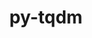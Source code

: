 ---
title: "py-tqdm"
layout: cache
categories: [package, develop]
meta: {"versions": ["4.64.1", "4.65.0"], "compilers": ["apple-clang@=14.0.0", "apple-clang@=14.0.3", "gcc@=11.1.0", "gcc@=11.3.0", "gcc@=7.3.1"], "oss": ["amzn2", "ubuntu20.04", "ubuntu22.04", "ventura"], "platforms": ["darwin", "linux"], "targets": ["aarch64", "ivybridge", "ppc64le", "x86_64_v3"], "stacks": ["e4s", "e4s-power", "ml-darwin-aarch64-mps", "ml-linux-x86_64-cpu", "ml-linux-x86_64-cuda", "ml-linux-x86_64-rocm", "root"], "num_specs": 48, "num_specs_by_stack": {"root": 48, "ml-darwin-aarch64-mps": 10, "e4s-power": 12, "e4s": 8, "ml-linux-x86_64-cpu": 7, "ml-linux-x86_64-rocm": 7, "ml-linux-x86_64-cuda": 7}}
spec_details: [{"hash": "xjycktncqw5vjemfksnnsp4ojcpyb6ig", "compiler": "apple-clang@=14.0.0", "versions": ["4.65.0"], "os": "ventura", "platform": "darwin", "target": "aarch64", "variants": ["build_system=python_pip", "~notebook", "~telegram"], "stacks": ["root", "ml-darwin-aarch64-mps"], "size": "-", "tarball": "https://binaries.spack.io/develop/build_cache/darwin-ventura-aarch64/apple-clang-14.0.0/py-tqdm-4.65.0/darwin-ventura-aarch64-apple-clang-14.0.0-py-tqdm-4.65.0-xjycktncqw5vjemfksnnsp4ojcpyb6ig.spack"}, {"hash": "x42ptqnu5aa4sezpxdlw673e4mrcv372", "compiler": "apple-clang@=14.0.0", "versions": ["4.65.0"], "os": "ventura", "platform": "darwin", "target": "aarch64", "variants": ["build_system=python_pip", "~notebook", "~telegram"], "stacks": ["root", "ml-darwin-aarch64-mps"], "size": "-", "tarball": "https://binaries.spack.io/develop/build_cache/darwin-ventura-aarch64/apple-clang-14.0.0/py-tqdm-4.65.0/darwin-ventura-aarch64-apple-clang-14.0.0-py-tqdm-4.65.0-x42ptqnu5aa4sezpxdlw673e4mrcv372.spack"}, {"hash": "ttkf7kn3y73jtxq25m7yvd5r2h4jfu4f", "compiler": "apple-clang@=14.0.0", "versions": ["4.65.0"], "os": "ventura", "platform": "darwin", "target": "aarch64", "variants": ["build_system=python_pip", "~notebook", "~telegram"], "stacks": ["root", "ml-darwin-aarch64-mps"], "size": "-", "tarball": "https://binaries.spack.io/develop/build_cache/darwin-ventura-aarch64/apple-clang-14.0.0/py-tqdm-4.65.0/darwin-ventura-aarch64-apple-clang-14.0.0-py-tqdm-4.65.0-ttkf7kn3y73jtxq25m7yvd5r2h4jfu4f.spack"}, {"hash": "6y6c4whcxv4xxfrzs6kri7xenjtz23ay", "compiler": "apple-clang@=14.0.0", "versions": ["4.65.0"], "os": "ventura", "platform": "darwin", "target": "aarch64", "variants": ["build_system=python_pip", "~notebook", "~telegram"], "stacks": ["root", "ml-darwin-aarch64-mps"], "size": "-", "tarball": "https://binaries.spack.io/develop/build_cache/darwin-ventura-aarch64/apple-clang-14.0.0/py-tqdm-4.65.0/darwin-ventura-aarch64-apple-clang-14.0.0-py-tqdm-4.65.0-6y6c4whcxv4xxfrzs6kri7xenjtz23ay.spack"}, {"hash": "lshnrm4vee7miouitnt7qvayrcwksven", "compiler": "apple-clang@=14.0.0", "versions": ["4.65.0"], "os": "ventura", "platform": "darwin", "target": "aarch64", "variants": ["build_system=python_pip", "~notebook", "~telegram"], "stacks": ["root", "ml-darwin-aarch64-mps"], "size": "-", "tarball": "https://binaries.spack.io/develop/build_cache/darwin-ventura-aarch64/apple-clang-14.0.0/py-tqdm-4.65.0/darwin-ventura-aarch64-apple-clang-14.0.0-py-tqdm-4.65.0-lshnrm4vee7miouitnt7qvayrcwksven.spack"}, {"hash": "k7winzyceos2xqkhx2yg4jpbvrobmpt7", "compiler": "apple-clang@=14.0.0", "versions": ["4.65.0"], "os": "ventura", "platform": "darwin", "target": "aarch64", "variants": ["build_system=python_pip", "~notebook", "~telegram"], "stacks": ["root", "ml-darwin-aarch64-mps"], "size": "-", "tarball": "https://binaries.spack.io/develop/build_cache/darwin-ventura-aarch64/apple-clang-14.0.0/py-tqdm-4.65.0/darwin-ventura-aarch64-apple-clang-14.0.0-py-tqdm-4.65.0-k7winzyceos2xqkhx2yg4jpbvrobmpt7.spack"}, {"hash": "kfywywmafg4la6kpyyqwip7jkw5irmzb", "compiler": "apple-clang@=14.0.3", "versions": ["4.65.0"], "os": "ventura", "platform": "darwin", "target": "aarch64", "variants": ["build_system=python_pip", "~notebook", "~telegram"], "stacks": ["root", "ml-darwin-aarch64-mps"], "size": "-", "tarball": "https://binaries.spack.io/develop/build_cache/darwin-ventura-aarch64/apple-clang-14.0.3/py-tqdm-4.65.0/darwin-ventura-aarch64-apple-clang-14.0.3-py-tqdm-4.65.0-kfywywmafg4la6kpyyqwip7jkw5irmzb.spack"}, {"hash": "u47htkpazdvyhmwnmhzene5sslfsbiyu", "compiler": "apple-clang@=14.0.3", "versions": ["4.65.0"], "os": "ventura", "platform": "darwin", "target": "aarch64", "variants": ["build_system=python_pip", "~notebook", "~telegram"], "stacks": ["root", "ml-darwin-aarch64-mps"], "size": "-", "tarball": "https://binaries.spack.io/develop/build_cache/darwin-ventura-aarch64/apple-clang-14.0.3/py-tqdm-4.65.0/darwin-ventura-aarch64-apple-clang-14.0.3-py-tqdm-4.65.0-u47htkpazdvyhmwnmhzene5sslfsbiyu.spack"}, {"hash": "axv4yelhihag4vp2uq6uzjlhcbmawter", "compiler": "apple-clang@=14.0.3", "versions": ["4.65.0"], "os": "ventura", "platform": "darwin", "target": "aarch64", "variants": ["build_system=python_pip", "~notebook", "~telegram"], "stacks": ["root", "ml-darwin-aarch64-mps"], "size": "-", "tarball": "https://binaries.spack.io/develop/build_cache/darwin-ventura-aarch64/apple-clang-14.0.3/py-tqdm-4.65.0/darwin-ventura-aarch64-apple-clang-14.0.3-py-tqdm-4.65.0-axv4yelhihag4vp2uq6uzjlhcbmawter.spack"}, {"hash": "qhbcgzauosq6l67szt2whgzocorouonv", "compiler": "apple-clang@=14.0.3", "versions": ["4.65.0"], "os": "ventura", "platform": "darwin", "target": "aarch64", "variants": ["build_system=python_pip", "~notebook", "~telegram"], "stacks": ["root", "ml-darwin-aarch64-mps"], "size": "-", "tarball": "https://binaries.spack.io/develop/build_cache/darwin-ventura-aarch64/apple-clang-14.0.3/py-tqdm-4.65.0/darwin-ventura-aarch64-apple-clang-14.0.3-py-tqdm-4.65.0-qhbcgzauosq6l67szt2whgzocorouonv.spack"}, {"hash": "67v7fshsdi5wfcyvlg6bsc7tbyrkt7fk", "compiler": "gcc@=7.3.1", "versions": ["4.64.1"], "os": "amzn2", "platform": "linux", "target": "ivybridge", "variants": ["build_system=python_pip", "~notebook", "~telegram"], "stacks": ["root"], "size": "-", "tarball": "https://binaries.spack.io/develop/build_cache/linux-amzn2-ivybridge/gcc-7.3.1/py-tqdm-4.64.1/linux-amzn2-ivybridge-gcc-7.3.1-py-tqdm-4.64.1-67v7fshsdi5wfcyvlg6bsc7tbyrkt7fk.spack"}, {"hash": "if7kqzyepnvvj3kb7pqjlqsfk4txcls7", "compiler": "gcc@=7.3.1", "versions": ["4.64.1"], "os": "amzn2", "platform": "linux", "target": "ivybridge", "variants": ["build_system=python_pip", "~notebook", "~telegram"], "stacks": ["root"], "size": "-", "tarball": "https://binaries.spack.io/develop/build_cache/linux-amzn2-ivybridge/gcc-7.3.1/py-tqdm-4.64.1/linux-amzn2-ivybridge-gcc-7.3.1-py-tqdm-4.64.1-if7kqzyepnvvj3kb7pqjlqsfk4txcls7.spack"}, {"hash": "ouploucqnx7dbwjdxmrjqngrpoioqilw", "compiler": "gcc@=7.3.1", "versions": ["4.64.1"], "os": "amzn2", "platform": "linux", "target": "ivybridge", "variants": ["build_system=python_pip", "~notebook", "~telegram"], "stacks": ["root"], "size": "-", "tarball": "https://binaries.spack.io/develop/build_cache/linux-amzn2-ivybridge/gcc-7.3.1/py-tqdm-4.64.1/linux-amzn2-ivybridge-gcc-7.3.1-py-tqdm-4.64.1-ouploucqnx7dbwjdxmrjqngrpoioqilw.spack"}, {"hash": "ywlbkl32oxyptfomuxgppsr5kb2x3h4h", "compiler": "gcc@=7.3.1", "versions": ["4.64.1"], "os": "amzn2", "platform": "linux", "target": "ivybridge", "variants": ["build_system=python_pip", "~notebook", "~telegram"], "stacks": ["root"], "size": "-", "tarball": "https://binaries.spack.io/develop/build_cache/linux-amzn2-ivybridge/gcc-7.3.1/py-tqdm-4.64.1/linux-amzn2-ivybridge-gcc-7.3.1-py-tqdm-4.64.1-ywlbkl32oxyptfomuxgppsr5kb2x3h4h.spack"}, {"hash": "23hkc2otg6fi3idhnhd5jitf3v44zw5m", "compiler": "gcc@=7.3.1", "versions": ["4.64.1"], "os": "amzn2", "platform": "linux", "target": "ivybridge", "variants": ["build_system=python_pip", "~notebook", "~telegram"], "stacks": ["root"], "size": "-", "tarball": "https://binaries.spack.io/develop/build_cache/linux-amzn2-ivybridge/gcc-7.3.1/py-tqdm-4.64.1/linux-amzn2-ivybridge-gcc-7.3.1-py-tqdm-4.64.1-23hkc2otg6fi3idhnhd5jitf3v44zw5m.spack"}, {"hash": "vvwdtyiwymk3epwgvypbp2ujz2ubrscs", "compiler": "gcc@=7.3.1", "versions": ["4.64.1"], "os": "amzn2", "platform": "linux", "target": "x86_64_v3", "variants": ["build_system=python_pip", "~notebook", "~telegram"], "stacks": ["root"], "size": "-", "tarball": "https://binaries.spack.io/develop/build_cache/linux-amzn2-x86_64_v3/gcc-7.3.1/py-tqdm-4.64.1/linux-amzn2-x86_64_v3-gcc-7.3.1-py-tqdm-4.64.1-vvwdtyiwymk3epwgvypbp2ujz2ubrscs.spack"}, {"hash": "xjlkeeoevtbz54ycxrkris3kfeoraayn", "compiler": "gcc@=7.3.1", "versions": ["4.64.1"], "os": "amzn2", "platform": "linux", "target": "x86_64_v3", "variants": ["~notebook", "~telegram"], "stacks": ["root"], "size": "-", "tarball": "https://binaries.spack.io/develop/build_cache/linux-amzn2-x86_64_v3/gcc-7.3.1/py-tqdm-4.64.1/linux-amzn2-x86_64_v3-gcc-7.3.1-py-tqdm-4.64.1-xjlkeeoevtbz54ycxrkris3kfeoraayn.spack"}, {"hash": "34pxkrl5tc2alsxq7cctvjh2pugslfvd", "compiler": "gcc@=7.3.1", "versions": ["4.64.1"], "os": "amzn2", "platform": "linux", "target": "x86_64_v3", "variants": ["~notebook", "~telegram"], "stacks": ["root"], "size": "-", "tarball": "https://binaries.spack.io/develop/build_cache/linux-amzn2-x86_64_v3/gcc-7.3.1/py-tqdm-4.64.1/linux-amzn2-x86_64_v3-gcc-7.3.1-py-tqdm-4.64.1-34pxkrl5tc2alsxq7cctvjh2pugslfvd.spack"}, {"hash": "kyexcfnydopfsk66nwnwxogyq4liglre", "compiler": "gcc@=7.3.1", "versions": ["4.64.1"], "os": "amzn2", "platform": "linux", "target": "x86_64_v3", "variants": ["build_system=python_pip", "~notebook", "~telegram"], "stacks": ["root"], "size": "-", "tarball": "https://binaries.spack.io/develop/build_cache/linux-amzn2-x86_64_v3/gcc-7.3.1/py-tqdm-4.64.1/linux-amzn2-x86_64_v3-gcc-7.3.1-py-tqdm-4.64.1-kyexcfnydopfsk66nwnwxogyq4liglre.spack"}, {"hash": "tfzpjzmt5vav5uuxrhxezkuqbc5wonff", "compiler": "gcc@=7.3.1", "versions": ["4.64.1"], "os": "amzn2", "platform": "linux", "target": "x86_64_v3", "variants": ["build_system=python_pip", "~notebook", "~telegram"], "stacks": ["root"], "size": "-", "tarball": "https://binaries.spack.io/develop/build_cache/linux-amzn2-x86_64_v3/gcc-7.3.1/py-tqdm-4.64.1/linux-amzn2-x86_64_v3-gcc-7.3.1-py-tqdm-4.64.1-tfzpjzmt5vav5uuxrhxezkuqbc5wonff.spack"}, {"hash": "e7mcy7tptl67mdc5gzn43b5x2gq7srtz", "compiler": "gcc@=7.3.1", "versions": ["4.64.1"], "os": "amzn2", "platform": "linux", "target": "x86_64_v3", "variants": ["build_system=python_pip", "~notebook", "~telegram"], "stacks": ["root"], "size": "-", "tarball": "https://binaries.spack.io/develop/build_cache/linux-amzn2-x86_64_v3/gcc-7.3.1/py-tqdm-4.64.1/linux-amzn2-x86_64_v3-gcc-7.3.1-py-tqdm-4.64.1-e7mcy7tptl67mdc5gzn43b5x2gq7srtz.spack"}, {"hash": "mviqdf3qj4vixklidwf7zrdgjld264tf", "compiler": "gcc@=11.1.0", "versions": ["4.65.0"], "os": "ubuntu20.04", "platform": "linux", "target": "ppc64le", "variants": ["build_system=python_pip", "~notebook", "~telegram"], "stacks": ["root", "e4s-power"], "size": "-", "tarball": "https://binaries.spack.io/develop/build_cache/linux-ubuntu20.04-ppc64le/gcc-11.1.0/py-tqdm-4.65.0/linux-ubuntu20.04-ppc64le-gcc-11.1.0-py-tqdm-4.65.0-mviqdf3qj4vixklidwf7zrdgjld264tf.spack"}, {"hash": "igpy7ayksa7gpmtmmrprlxczabsf5k3z", "compiler": "gcc@=11.1.0", "versions": ["4.65.0"], "os": "ubuntu20.04", "platform": "linux", "target": "ppc64le", "variants": ["build_system=python_pip", "~notebook", "~telegram"], "stacks": ["root", "e4s-power"], "size": "-", "tarball": "https://binaries.spack.io/develop/build_cache/linux-ubuntu20.04-ppc64le/gcc-11.1.0/py-tqdm-4.65.0/linux-ubuntu20.04-ppc64le-gcc-11.1.0-py-tqdm-4.65.0-igpy7ayksa7gpmtmmrprlxczabsf5k3z.spack"}, {"hash": "desih2uxr5t3sx7vsdycm5qlgcnnkapw", "compiler": "gcc@=11.1.0", "versions": ["4.65.0"], "os": "ubuntu20.04", "platform": "linux", "target": "ppc64le", "variants": ["build_system=python_pip", "~notebook", "~telegram"], "stacks": ["root", "e4s-power"], "size": "-", "tarball": "https://binaries.spack.io/develop/build_cache/linux-ubuntu20.04-ppc64le/gcc-11.1.0/py-tqdm-4.65.0/linux-ubuntu20.04-ppc64le-gcc-11.1.0-py-tqdm-4.65.0-desih2uxr5t3sx7vsdycm5qlgcnnkapw.spack"}, {"hash": "dflgy7yjbr4qlhav2nm7kmzx43bgzbmb", "compiler": "gcc@=11.1.0", "versions": ["4.65.0"], "os": "ubuntu20.04", "platform": "linux", "target": "ppc64le", "variants": ["build_system=python_pip", "~notebook", "~telegram"], "stacks": ["root", "e4s-power"], "size": "-", "tarball": "https://binaries.spack.io/develop/build_cache/linux-ubuntu20.04-ppc64le/gcc-11.1.0/py-tqdm-4.65.0/linux-ubuntu20.04-ppc64le-gcc-11.1.0-py-tqdm-4.65.0-dflgy7yjbr4qlhav2nm7kmzx43bgzbmb.spack"}, {"hash": "ilgttf5uhnoyzaaqwmjleit5fbbkkt6e", "compiler": "gcc@=11.1.0", "versions": ["4.65.0"], "os": "ubuntu20.04", "platform": "linux", "target": "ppc64le", "variants": ["build_system=python_pip", "~notebook", "~telegram"], "stacks": ["root", "e4s-power"], "size": "-", "tarball": "https://binaries.spack.io/develop/build_cache/linux-ubuntu20.04-ppc64le/gcc-11.1.0/py-tqdm-4.65.0/linux-ubuntu20.04-ppc64le-gcc-11.1.0-py-tqdm-4.65.0-ilgttf5uhnoyzaaqwmjleit5fbbkkt6e.spack"}, {"hash": "cohysbulrlh72fv4qecpeju776wcfci4", "compiler": "gcc@=11.1.0", "versions": ["4.65.0"], "os": "ubuntu20.04", "platform": "linux", "target": "ppc64le", "variants": ["build_system=python_pip", "~notebook", "~telegram"], "stacks": ["root", "e4s-power"], "size": "-", "tarball": "https://binaries.spack.io/develop/build_cache/linux-ubuntu20.04-ppc64le/gcc-11.1.0/py-tqdm-4.65.0/linux-ubuntu20.04-ppc64le-gcc-11.1.0-py-tqdm-4.65.0-cohysbulrlh72fv4qecpeju776wcfci4.spack"}, {"hash": "i2wh7s55dmifadxvs5ix357mskcciw36", "compiler": "gcc@=11.1.0", "versions": ["4.65.0"], "os": "ubuntu20.04", "platform": "linux", "target": "ppc64le", "variants": ["build_system=python_pip", "~notebook", "~telegram"], "stacks": ["root", "e4s-power"], "size": "-", "tarball": "https://binaries.spack.io/develop/build_cache/linux-ubuntu20.04-ppc64le/gcc-11.1.0/py-tqdm-4.65.0/linux-ubuntu20.04-ppc64le-gcc-11.1.0-py-tqdm-4.65.0-i2wh7s55dmifadxvs5ix357mskcciw36.spack"}, {"hash": "f7qwwa3bndexeiafxh7lot46bn4c26f6", "compiler": "gcc@=11.1.0", "versions": ["4.65.0"], "os": "ubuntu20.04", "platform": "linux", "target": "ppc64le", "variants": ["build_system=python_pip", "~notebook", "~telegram"], "stacks": ["root", "e4s-power"], "size": "-", "tarball": "https://binaries.spack.io/develop/build_cache/linux-ubuntu20.04-ppc64le/gcc-11.1.0/py-tqdm-4.65.0/linux-ubuntu20.04-ppc64le-gcc-11.1.0-py-tqdm-4.65.0-f7qwwa3bndexeiafxh7lot46bn4c26f6.spack"}, {"hash": "2a5u33fywlmawj7rcm2ecsufr7bfe46v", "compiler": "gcc@=11.1.0", "versions": ["4.65.0"], "os": "ubuntu20.04", "platform": "linux", "target": "ppc64le", "variants": ["build_system=python_pip", "~notebook", "~telegram"], "stacks": ["root", "e4s-power"], "size": "-", "tarball": "https://binaries.spack.io/develop/build_cache/linux-ubuntu20.04-ppc64le/gcc-11.1.0/py-tqdm-4.65.0/linux-ubuntu20.04-ppc64le-gcc-11.1.0-py-tqdm-4.65.0-2a5u33fywlmawj7rcm2ecsufr7bfe46v.spack"}, {"hash": "xlrey2wcpnluwutnmiihlmjliogt446c", "compiler": "gcc@=11.1.0", "versions": ["4.65.0"], "os": "ubuntu20.04", "platform": "linux", "target": "ppc64le", "variants": ["build_system=python_pip", "~notebook", "~telegram"], "stacks": ["root", "e4s-power"], "size": "-", "tarball": "https://binaries.spack.io/develop/build_cache/linux-ubuntu20.04-ppc64le/gcc-11.1.0/py-tqdm-4.65.0/linux-ubuntu20.04-ppc64le-gcc-11.1.0-py-tqdm-4.65.0-xlrey2wcpnluwutnmiihlmjliogt446c.spack"}, {"hash": "xqeot3o4dbtnkpamvnkpfxawhoxsyfqm", "compiler": "gcc@=11.1.0", "versions": ["4.65.0"], "os": "ubuntu20.04", "platform": "linux", "target": "ppc64le", "variants": ["build_system=python_pip", "~notebook", "~telegram"], "stacks": ["root", "e4s-power"], "size": "-", "tarball": "https://binaries.spack.io/develop/build_cache/linux-ubuntu20.04-ppc64le/gcc-11.1.0/py-tqdm-4.65.0/linux-ubuntu20.04-ppc64le-gcc-11.1.0-py-tqdm-4.65.0-xqeot3o4dbtnkpamvnkpfxawhoxsyfqm.spack"}, {"hash": "ya4jlf33crwmdu45w6feh334etkwgczn", "compiler": "gcc@=11.1.0", "versions": ["4.65.0"], "os": "ubuntu20.04", "platform": "linux", "target": "ppc64le", "variants": ["build_system=python_pip", "~notebook", "~telegram"], "stacks": ["root", "e4s-power"], "size": "-", "tarball": "https://binaries.spack.io/develop/build_cache/linux-ubuntu20.04-ppc64le/gcc-11.1.0/py-tqdm-4.65.0/linux-ubuntu20.04-ppc64le-gcc-11.1.0-py-tqdm-4.65.0-ya4jlf33crwmdu45w6feh334etkwgczn.spack"}, {"hash": "bwxglkkmx2kl6fiyigyai7j7llgtzvbe", "compiler": "gcc@=11.1.0", "versions": ["4.65.0"], "os": "ubuntu20.04", "platform": "linux", "target": "x86_64_v3", "variants": ["build_system=python_pip", "~notebook", "~telegram"], "stacks": ["root", "e4s"], "size": "-", "tarball": "https://binaries.spack.io/develop/build_cache/linux-ubuntu20.04-x86_64_v3/gcc-11.1.0/py-tqdm-4.65.0/linux-ubuntu20.04-x86_64_v3-gcc-11.1.0-py-tqdm-4.65.0-bwxglkkmx2kl6fiyigyai7j7llgtzvbe.spack"}, {"hash": "mitbwypr3ucderbusvwnzxsfmjyfwyue", "compiler": "gcc@=11.1.0", "versions": ["4.65.0"], "os": "ubuntu20.04", "platform": "linux", "target": "x86_64_v3", "variants": ["build_system=python_pip", "~notebook", "~telegram"], "stacks": ["root", "e4s"], "size": "-", "tarball": "https://binaries.spack.io/develop/build_cache/linux-ubuntu20.04-x86_64_v3/gcc-11.1.0/py-tqdm-4.65.0/linux-ubuntu20.04-x86_64_v3-gcc-11.1.0-py-tqdm-4.65.0-mitbwypr3ucderbusvwnzxsfmjyfwyue.spack"}, {"hash": "p2ycm37ww6v4ystzrtoonpij76taczib", "compiler": "gcc@=11.1.0", "versions": ["4.65.0"], "os": "ubuntu20.04", "platform": "linux", "target": "x86_64_v3", "variants": ["build_system=python_pip", "~notebook", "~telegram"], "stacks": ["root", "e4s"], "size": "-", "tarball": "https://binaries.spack.io/develop/build_cache/linux-ubuntu20.04-x86_64_v3/gcc-11.1.0/py-tqdm-4.65.0/linux-ubuntu20.04-x86_64_v3-gcc-11.1.0-py-tqdm-4.65.0-p2ycm37ww6v4ystzrtoonpij76taczib.spack"}, {"hash": "buwmg3z7hddvdaieet5tvplmlckgzu5s", "compiler": "gcc@=11.1.0", "versions": ["4.65.0"], "os": "ubuntu20.04", "platform": "linux", "target": "x86_64_v3", "variants": ["build_system=python_pip", "~notebook", "~telegram"], "stacks": ["root", "e4s"], "size": "-", "tarball": "https://binaries.spack.io/develop/build_cache/linux-ubuntu20.04-x86_64_v3/gcc-11.1.0/py-tqdm-4.65.0/linux-ubuntu20.04-x86_64_v3-gcc-11.1.0-py-tqdm-4.65.0-buwmg3z7hddvdaieet5tvplmlckgzu5s.spack"}, {"hash": "b2kvvwe6jihnt6skexqpwo4zpg4wmtha", "compiler": "gcc@=11.1.0", "versions": ["4.65.0"], "os": "ubuntu20.04", "platform": "linux", "target": "x86_64_v3", "variants": ["build_system=python_pip", "~notebook", "~telegram"], "stacks": ["root", "e4s"], "size": "-", "tarball": "https://binaries.spack.io/develop/build_cache/linux-ubuntu20.04-x86_64_v3/gcc-11.1.0/py-tqdm-4.65.0/linux-ubuntu20.04-x86_64_v3-gcc-11.1.0-py-tqdm-4.65.0-b2kvvwe6jihnt6skexqpwo4zpg4wmtha.spack"}, {"hash": "6e2bvqok6ydvuqt2ypvpm2tbyqglpp4k", "compiler": "gcc@=11.1.0", "versions": ["4.65.0"], "os": "ubuntu20.04", "platform": "linux", "target": "x86_64_v3", "variants": ["build_system=python_pip", "~notebook", "~telegram"], "stacks": ["root", "e4s"], "size": "-", "tarball": "https://binaries.spack.io/develop/build_cache/linux-ubuntu20.04-x86_64_v3/gcc-11.1.0/py-tqdm-4.65.0/linux-ubuntu20.04-x86_64_v3-gcc-11.1.0-py-tqdm-4.65.0-6e2bvqok6ydvuqt2ypvpm2tbyqglpp4k.spack"}, {"hash": "h3uzgjntvb7gjhp4fwswomlslmcmeh77", "compiler": "gcc@=11.1.0", "versions": ["4.65.0"], "os": "ubuntu20.04", "platform": "linux", "target": "x86_64_v3", "variants": ["build_system=python_pip", "~notebook", "~telegram"], "stacks": ["root", "e4s"], "size": "-", "tarball": "https://binaries.spack.io/develop/build_cache/linux-ubuntu20.04-x86_64_v3/gcc-11.1.0/py-tqdm-4.65.0/linux-ubuntu20.04-x86_64_v3-gcc-11.1.0-py-tqdm-4.65.0-h3uzgjntvb7gjhp4fwswomlslmcmeh77.spack"}, {"hash": "spwcakkutqrg6mkkn6j2u4ljibzudr4j", "compiler": "gcc@=11.1.0", "versions": ["4.65.0"], "os": "ubuntu20.04", "platform": "linux", "target": "x86_64_v3", "variants": ["build_system=python_pip", "~notebook", "~telegram"], "stacks": ["root", "e4s"], "size": "-", "tarball": "https://binaries.spack.io/develop/build_cache/linux-ubuntu20.04-x86_64_v3/gcc-11.1.0/py-tqdm-4.65.0/linux-ubuntu20.04-x86_64_v3-gcc-11.1.0-py-tqdm-4.65.0-spwcakkutqrg6mkkn6j2u4ljibzudr4j.spack"}, {"hash": "glhbsuvpmxmzpq6munsgvbn7zblyqvs3", "compiler": "gcc@=11.3.0", "versions": ["4.65.0"], "os": "ubuntu22.04", "platform": "linux", "target": "x86_64_v3", "variants": ["build_system=python_pip", "~notebook", "~telegram"], "stacks": ["root", "ml-linux-x86_64-cpu", "ml-linux-x86_64-rocm", "ml-linux-x86_64-cuda"], "size": "-", "tarball": "https://binaries.spack.io/develop/build_cache/linux-ubuntu22.04-x86_64_v3/gcc-11.3.0/py-tqdm-4.65.0/linux-ubuntu22.04-x86_64_v3-gcc-11.3.0-py-tqdm-4.65.0-glhbsuvpmxmzpq6munsgvbn7zblyqvs3.spack"}, {"hash": "mjjw2jyex6xss2qermcng25y4pt54luw", "compiler": "gcc@=11.3.0", "versions": ["4.65.0"], "os": "ubuntu22.04", "platform": "linux", "target": "x86_64_v3", "variants": ["build_system=python_pip", "~notebook", "~telegram"], "stacks": ["root", "ml-linux-x86_64-cpu", "ml-linux-x86_64-rocm", "ml-linux-x86_64-cuda"], "size": "-", "tarball": "https://binaries.spack.io/develop/build_cache/linux-ubuntu22.04-x86_64_v3/gcc-11.3.0/py-tqdm-4.65.0/linux-ubuntu22.04-x86_64_v3-gcc-11.3.0-py-tqdm-4.65.0-mjjw2jyex6xss2qermcng25y4pt54luw.spack"}, {"hash": "jcjfm6adaywx42n2kq5jfksknmlisb5v", "compiler": "gcc@=11.3.0", "versions": ["4.65.0"], "os": "ubuntu22.04", "platform": "linux", "target": "x86_64_v3", "variants": ["build_system=python_pip", "~notebook", "~telegram"], "stacks": ["root", "ml-linux-x86_64-cpu", "ml-linux-x86_64-rocm", "ml-linux-x86_64-cuda"], "size": "-", "tarball": "https://binaries.spack.io/develop/build_cache/linux-ubuntu22.04-x86_64_v3/gcc-11.3.0/py-tqdm-4.65.0/linux-ubuntu22.04-x86_64_v3-gcc-11.3.0-py-tqdm-4.65.0-jcjfm6adaywx42n2kq5jfksknmlisb5v.spack"}, {"hash": "s5r5c5p5wshg7lypacaibxam7ogjh4x6", "compiler": "gcc@=11.3.0", "versions": ["4.65.0"], "os": "ubuntu22.04", "platform": "linux", "target": "x86_64_v3", "variants": ["build_system=python_pip", "~notebook", "~telegram"], "stacks": ["root", "ml-linux-x86_64-cpu", "ml-linux-x86_64-rocm", "ml-linux-x86_64-cuda"], "size": "-", "tarball": "https://binaries.spack.io/develop/build_cache/linux-ubuntu22.04-x86_64_v3/gcc-11.3.0/py-tqdm-4.65.0/linux-ubuntu22.04-x86_64_v3-gcc-11.3.0-py-tqdm-4.65.0-s5r5c5p5wshg7lypacaibxam7ogjh4x6.spack"}, {"hash": "4da2x5qrxjyj3xdeed5fb5dn3n6uphcf", "compiler": "gcc@=11.3.0", "versions": ["4.65.0"], "os": "ubuntu22.04", "platform": "linux", "target": "x86_64_v3", "variants": ["build_system=python_pip", "~notebook", "~telegram"], "stacks": ["root", "ml-linux-x86_64-cpu", "ml-linux-x86_64-rocm", "ml-linux-x86_64-cuda"], "size": "-", "tarball": "https://binaries.spack.io/develop/build_cache/linux-ubuntu22.04-x86_64_v3/gcc-11.3.0/py-tqdm-4.65.0/linux-ubuntu22.04-x86_64_v3-gcc-11.3.0-py-tqdm-4.65.0-4da2x5qrxjyj3xdeed5fb5dn3n6uphcf.spack"}, {"hash": "5vtm4udrtmxnqx7qgd7n4lto2pc3knny", "compiler": "gcc@=11.3.0", "versions": ["4.65.0"], "os": "ubuntu22.04", "platform": "linux", "target": "x86_64_v3", "variants": ["build_system=python_pip", "~notebook", "~telegram"], "stacks": ["root", "ml-linux-x86_64-cpu", "ml-linux-x86_64-rocm", "ml-linux-x86_64-cuda"], "size": "-", "tarball": "https://binaries.spack.io/develop/build_cache/linux-ubuntu22.04-x86_64_v3/gcc-11.3.0/py-tqdm-4.65.0/linux-ubuntu22.04-x86_64_v3-gcc-11.3.0-py-tqdm-4.65.0-5vtm4udrtmxnqx7qgd7n4lto2pc3knny.spack"}, {"hash": "t2dvmqbvdudw5vkozllow2qaumfmtrab", "compiler": "gcc@=11.3.0", "versions": ["4.65.0"], "os": "ubuntu22.04", "platform": "linux", "target": "x86_64_v3", "variants": ["build_system=python_pip", "~notebook", "~telegram"], "stacks": ["root", "ml-linux-x86_64-cpu", "ml-linux-x86_64-rocm", "ml-linux-x86_64-cuda"], "size": "-", "tarball": "https://binaries.spack.io/develop/build_cache/linux-ubuntu22.04-x86_64_v3/gcc-11.3.0/py-tqdm-4.65.0/linux-ubuntu22.04-x86_64_v3-gcc-11.3.0-py-tqdm-4.65.0-t2dvmqbvdudw5vkozllow2qaumfmtrab.spack"}]
---